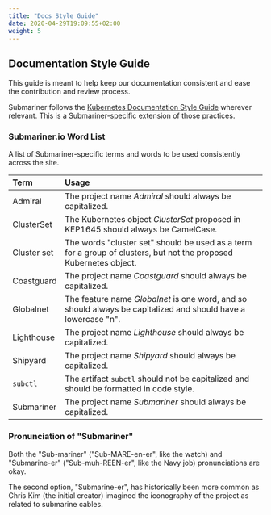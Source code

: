 ```yaml
---
title: "Docs Style Guide"
date: 2020-04-29T19:09:55+02:00
weight: 5
---
```


## Documentation Style Guide

This guide is meant to help keep our documentation consistent and ease the
contribution and review process.

Submariner follows the [Kubernetes Documentation Style Guide][kube docs guide]
wherever relevant. This is a Submariner-specific extension of those practices.

### Submariner.io Word List

A list of Submariner-specific terms and words to be used consistently across
the site.

Term | Usage
:--- | :----
Admiral | The project name *Admiral* should always be capitalized.
ClusterSet | The Kubernetes object *ClusterSet* proposed in KEP1645 should always be CamelCase.
Cluster set | The words "cluster set" should be used as a term for a group of clusters, but not the proposed Kubernetes object.
Coastguard | The project name *Coastguard* should always be capitalized.
Globalnet | The feature name *Globalnet* is one word, and so should always be capitalized and should have a lowercase "n".
Lighthouse | The project name *Lighthouse* should always be capitalized.
Shipyard | The project name *Shipyard* should always be capitalized.
`subctl` | The artifact `subctl` should not be capitalized and should be formatted in code style.
Submariner | The project name *Submariner* should always be capitalized.

### Pronunciation of "Submariner"

Both the "Sub-mariner" ("Sub-MARE-en-er", like the watch) and "Submarine-er" ("Sub-muh-REEN-er", like the Navy job) pronunciations are okay.

The second option, "Submarine-er", has historically been more common as Chris Kim (the initial creator) imagined the iconography of the
project as related to submarine cables.

[kube docs guide]: https://kubernetes.io/docs/contribute/style/style-guide
